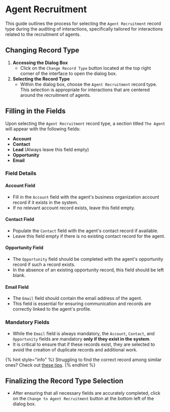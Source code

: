 # Agent Recruitment

This guide outlines the process for selecting the `Agent Recruitment` record type during the auditing of interactions, specifically tailored for interactions related to the recruitment of agents.

## Changing Record Type

1. **Accessing the Dialog Box**
   * Click on the `Change Record Type` button located at the top right corner of the interface to open the dialog box.
2. **Selecting the Record Type**
   * Within the dialog box, choose the `Agent Recruitment` record type. This selection is appropriate for interactions that are centered around the recruitment of agents.

## Filling in the Fields

Upon selecting the `Agent Recruitment` record type, a section titled `The Agent` will appear with the following fields:

* **Account**
* **Contact**
* **Lead** (Always leave this field empty)
* **Opportunity**
* **Email**

### Field Details

#### Account Field

* Fill in the `Account` field with the agent's business organization account record if it exists in the system.
* If no relevant account record exists, leave this field empty.

#### Contact Field

* Populate the `Contact` field with the agent's contact record if available.
* Leave this field empty if there is no existing contact record for the agent.

#### Opportunity Field

* The `Opportunity` field should be completed with the agent's opportunity record if such a record exists.
* In the absence of an existing opportunity record, this field should be left blank.

#### Email Field

* The `Email` field should contain the email address of the agent.
* This field is essential for ensuring communication and records are correctly linked to the agent's profile.

### Mandatory Fields

* While the `Email` field is always mandatory, the `Account`, `Contact`, and `Opportunity` fields are mandatory **only if they exist in the system**.
* It is critical to ensure that if these records exist, they are selected to avoid the creation of duplicate records and additional work.

{% hint style="info" %}
Struggling to find the correct record among similar ones? Check out [these tips](../../learn-salesforce/finding-records-in-lookup-fields.md).
{% endhint %}

## Finalizing the Record Type Selection

* After ensuring that all necessary fields are accurately completed, click on the `Change to Agent Recruitment` button at the bottom left of the dialog box.